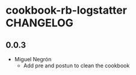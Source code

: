 cookbook-rb-logstatter CHANGELOG
===============

## 0.0.3

  - Miguel Negrón
    - Add pre and postun to clean the cookbook

